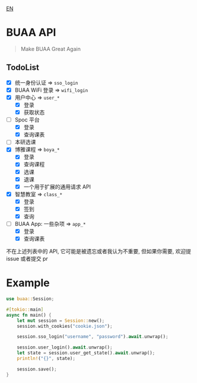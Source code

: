[EN](./Readme.md)
# BUAA API

> Make BUAA Great Again

## TodoList

- [x] 统一身份认证 => `sso_login`
- [x] BUAA WiFi 登录 => `wifi_login`
- [x] 用户中心 => `user_*`
  - [x] 登录
  - [x] 获取状态
- [ ] Spoc 平台
  - [x] 登录
  - [x] 查询课表
- [ ] 本研选课
- [x] 博雅课程 => `boya_*`
  - [x] 登录
  - [x] 查询课程
  - [x] 选课
  - [x] 退课
  - [x] 一个用于扩展的通用请求 API
- [x] 智慧教室 => `class_*`
  - [x] 登录
  - [x] 签到
  - [x] 查询
- [ ] BUAA App: 一些杂项 => `app_*`
  - [x] 登录
  - [x] 查询课表

不在上述列表中的 API, 它可能是被遗忘或者我认为不重要, 但如果你需要, 欢迎提 issue 或者提交 pr

# Example

```rust
use buaa::Session;

#[tokio::main]
async fn main() {
    let mut session = Session::new();
    session.with_cookies("cookie.json");

    session.sso_login("username", "password").await.unwrap();

    session.user_login().await.unwrap();
    let state = session.user_get_state().await.unwrap();
    println!("{}", state);

    session.save();
}
```